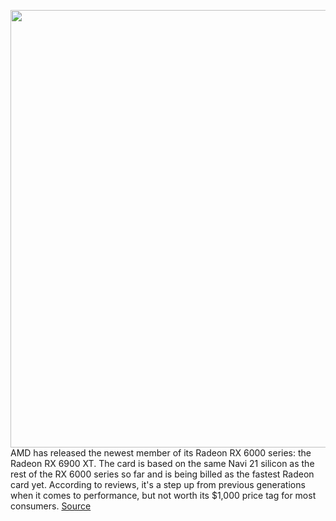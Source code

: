 <img src='https://cdn.vox-cdn.com/thumbor/840qaNTUA2rbN_0QBZnsLRsgJU0=/0x0:2040x1351/1200x800/filters:focal(857x513:1183x839)/cdn.vox-cdn.com/uploads/chorus_image/image/68479888/twarren_201116_4300_0008.0.0.jpg' width='700px' /><br/>
AMD has released the newest member of its Radeon RX 6000 series: the Radeon RX 6900 XT. The card is based on the same Navi 21 silicon as the rest of the RX 6000 series so far and is being billed as the fastest Radeon card yet. According to reviews, it's a step up from previous generations when it comes to performance, but not worth its $1,000 price tag for most consumers.
<a href='https://www.theverge.com/22163537/amd-radeon-rx-6900-xt-review-roundup'> Source <a/>